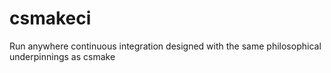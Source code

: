 # csmakeci
Run anywhere continuous integration designed with the same philosophical underpinnings as csmake
